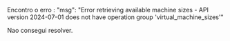 Encontro o erro : "msg": "Error retrieving available machine sizes - API version 2024-07-01 does not have operation group 'virtual_machine_sizes'"


Nao consegui resolver.